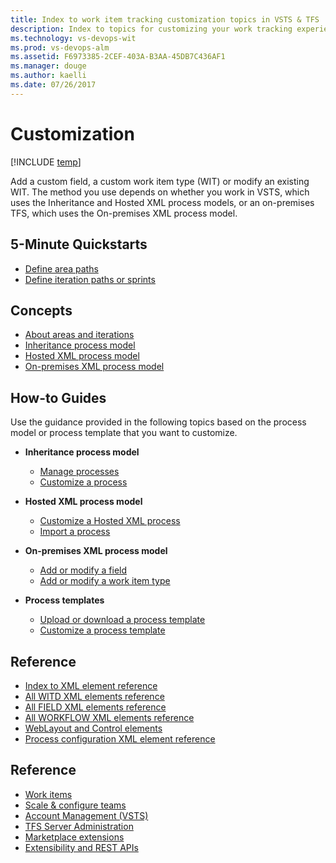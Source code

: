 ```yaml
---
title: Index to work item tracking customization topics in VSTS & TFS
description: Index to topics for customizing your work tracking experience in VSTS and and Team Foundation Server (TFS)  
ms.technology: vs-devops-wit
ms.prod: vs-devops-alm
ms.assetid: F6973385-2CEF-403A-B3AA-45DB7C436AF1
ms.manager: douge
ms.author: kaelli
ms.date: 07/26/2017
---
```


# Customization  

[!INCLUDE [temp](../_shared/version-vsts-tfs-all-versions.md)]

Add a custom field, a custom work item type (WIT) or modify an existing WIT. The method you use depends on whether you work in VSTS, which uses the Inheritance and Hosted XML process models, or an on-premises TFS, which uses the On-premises XML process model.  

## 5-Minute Quickstarts  

- [Define area paths](set-area-paths.md)
- [Define iteration paths or sprints](set-iteration-paths-sprints.md) 

## Concepts

- [About areas and iterations](about-areas-iterations.md)  
- [Inheritance process model](inheritance-process-model.md)  
- [Hosted XML process model](hosted-xml-process-model.md)  
- [On-premises XML process model](on-premises-xml-process-model.md)  


## How-to Guides

Use the guidance provided in the following topics based on the process model or process template that you want to customize.  

- **Inheritance process model**
	- [Manage processes](/vsts/work/process/manage-process?toc=/vsts/work/customize/toc.json&bc=/vsts/work/customize/breadcrumb/toc.json)  
	- [Customize a process](/vsts/work/process/customize-process?toc=/vsts/work/customize/toc.json&bc=/vsts/work/customize/breadcrumb/toc.json)  

- **Hosted XML process model**
	- [Customize a Hosted XML process](/vsts/work/import-process/customize-process?toc=/vsts/work/customize/toc.json&bc=/vsts/work/customize/breadcrumb/toc.json )  
    - [Import a process](/vsts/work/import-process/import-process?toc=/vsts/work/customize/toc.json&bc=/vsts/work/customize/breadcrumb/toc.json)  

- **On-premises XML process model**
    - [Add or modify a field](add-modify-field.md)
    - [Add or modify a work item type](add-modify-wit.md)

- **Process templates**
    - [Upload or download a process template](/vsts/work/guidance/manage-process-templates?toc=/vsts/work/customize/toc.json&bc=/vsts/work/customize/breadcrumb/toc.json )
    - [Customize a process template](/vsts/work/reference/process-templates/customize-process?toc=/vsts/work/customize/toc.json&bc=/vsts/work/customize/breadcrumb/toc.json )  

## Reference  
  
- [Index to XML element reference](/vsts/work/reference/xml-element-reference?toc=/vsts/work/customize/toc.json&bc=/vsts/work/customize/breadcrumb/toc.json )  
- [All WITD XML elements reference](/vsts/work/reference/all-witd-xml-elements-reference?toc=/vsts/work/customize/toc.json&bc=/vsts/work/customize/breadcrumb/toc.json)  
- [All FIELD XML elements reference](/vsts/work/reference/all-field-xml-elements-reference?toc=/vsts/work/customize/toc.json&bc=/vsts/work/customize/breadcrumb/toc.json)  
- [All WORKFLOW XML elements reference](/vsts/work/reference/all-workflow-xml-elements-reference?toc=/vsts/work/customize/toc.json&bc=/vsts/work/customize/breadcrumb/toc.json)   
- [WebLayout and Control elements](/vsts/work/reference/weblayout-xml-elements?toc=/vsts/work/customize/toc.json&bc=/vsts/work/customize/breadcrumb/toc.json) 
- [Process configuration XML element reference](/vsts/work/reference/process-configuration-xml-element?toc=/vsts/work/customize/toc.json&bc=/vsts/work/customize/breadcrumb/toc.json) 

 
## Reference   

- [Work items](../../work/work-items/index.md)
- [Scale & configure teams](../../teams/index.md)
- [Account Management (VSTS)](../../accounts/index.md)
- [TFS Server Administration](../../tfs-server/index.md)
- [Marketplace extensions](../../marketplace/install-vsts-extension.md)
- [Extensibility and REST APIs](../../extend/overview.md) 